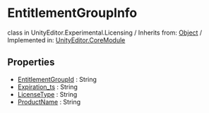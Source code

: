 # EntitlementGroupInfo
class in UnityEditor.Experimental.Licensing
 / Inherits from: <a href="https://docs.unity3d.com/6000.0/Documentation/ScriptReference/Object.html" target="_blank">Object</a> / Implemented in: <a href="https://docs.unity3d.com/6000.0/Documentation/ScriptReference/UnityEditor.CoreModule.html" target="_blank">UnityEditor.CoreModule</a>
## Properties
- <a href="https://docs.unity3d.com/6000.0/Documentation/ScriptReference/EntitlementGroupInfo-EntitlementGroupId.html" target="_blank">EntitlementGroupId</a> : String
- <a href="https://docs.unity3d.com/6000.0/Documentation/ScriptReference/EntitlementGroupInfo-Expiration_ts.html" target="_blank">Expiration_ts</a> : String
- <a href="https://docs.unity3d.com/6000.0/Documentation/ScriptReference/EntitlementGroupInfo-LicenseType.html" target="_blank">LicenseType</a> : String
- <a href="https://docs.unity3d.com/6000.0/Documentation/ScriptReference/EntitlementGroupInfo-ProductName.html" target="_blank">ProductName</a> : String
